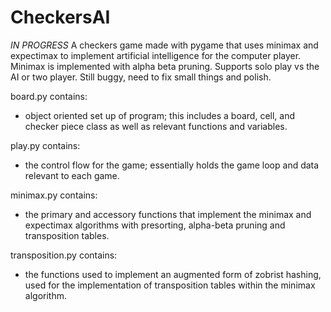 # CheckersAI
*IN PROGRESS*
A checkers game made with pygame that uses minimax and expectimax to implement artificial intelligence for the computer player. Minimax is implemented with alpha beta pruning.
Supports solo play vs the AI or two player. Still buggy, need to fix small things and polish. 

board.py contains: 
  - object oriented set up of program; this includes a board, cell, and checker piece class as well as relevant functions and variables. 
 
 play.py contains: 
  - the control flow for the game; essentially holds the game loop and data relevant to each game. 
  
 minimax.py contains: 
  - the primary and accessory functions that implement the minimax and expectimax algorithms with presorting, alpha-beta pruning and transposition tables.
  
transposition.py contains:
  - the functions used to implement an augmented form of zobrist hashing, used for the implementation of transposition tables within the minimax algorithm. 
  
  
